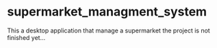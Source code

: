# supermarket_managment_system
This a desktop application that manage a supermarket
the project is not finished yet...